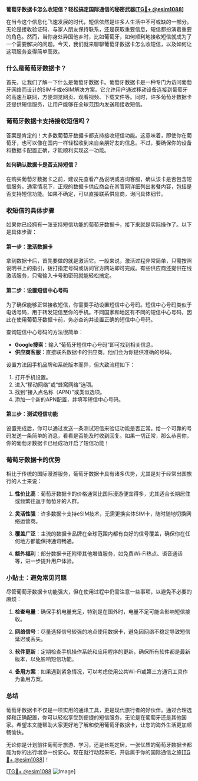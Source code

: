 **葡萄牙数据卡怎么收短信？轻松搞定国际通信的秘密武器[[TG💪+ @esim1088](https://t.me/s/esim1088)]**

在当今这个信息化飞速发展的时代，短信依然是许多人生活中不可或缺的一部分。无论是接收验证码、与家人朋友保持联系，还是获取重要信息，短信都扮演着重要的角色。然而，当你身处异国他乡时，比如葡萄牙，如何顺利地接收短信就成为了一个需要解决的问题。今天，我们就来聊聊葡萄牙数据卡怎么收短信，以及如何让这项服务变得简单高效。

### 什么是葡萄牙数据卡？

首先，让我们了解一下什么是葡萄牙数据卡。葡萄牙数据卡是一种专门为访问葡萄牙网络而设计的SIM卡或eSIM解决方案。它允许用户通过移动设备连接到葡萄牙的高速互联网，方便浏览网页、观看视频、下载文件等。同时，许多葡萄牙数据卡还提供短信服务，让用户能够在全球范围内发送和接收短信。

### 葡萄牙数据卡支持接收短信吗？

答案是肯定的！大多数葡萄牙数据卡都支持接收短信功能。这意味着，即使你在葡萄牙，也可以像在国内一样轻松收到来自亲朋好友的信息。不过，要确保你的设备和数据卡配置正确，才能顺利实现这一功能。

#### 如何确认数据卡是否支持短信？

在购买葡萄牙数据卡之前，建议先查看产品说明或咨询客服，确认该卡是否包含短信服务。通常情况下，正规的数据卡供应商会在其官网详细列出套餐内容，包括是否支持短信功能。如果不确定，可以直接联系供应商，询问具体细节。

### 收短信的具体步骤

如果你已经拥有一张支持短信功能的葡萄牙数据卡，接下来就是实际操作了。以下是具体步骤：

#### 第一步：激活数据卡

拿到数据卡后，首先要做的就是激活它。一般来说，激活过程非常简单，只需按照说明书上的指引，拨打指定号码或访问官方网站即可完成。有些供应商还提供在线激活服务，只需输入卡号和密码就能轻松搞定。

#### 第二步：设置短信中心号码

为了确保能够正常接收短信，你需要手动设置短信中心号码。短信中心号码类似于电话号码，用于转发短信至你的手机。不同国家和地区有不同的短信中心号码，因此在使用葡萄牙数据卡前，务必查询并设置正确的短信中心号码。

查询短信中心号码的方法很简单：
- **Google搜索**：输入“葡萄牙短信中心号码”即可找到相关信息。
- **供应商客服**：直接联系数据卡的供应商，他们会为你提供准确的号码。

设置方法因手机品牌和系统版本而异，但大致流程如下：
1. 打开手机设置。
2. 进入“移动网络”或“蜂窝网络”选项。
3. 找到“接入点名称（APN）”或类似选项。
4. 添加一个新的APN配置，并填写短信中心号码。

#### 第三步：测试短信功能

设置完成后，你可以通过发送一条测试短信来验证功能是否正常。给一个可靠的号码发送一条简单的消息，看看是否能及时收到回复。如果一切正常，那么恭喜你，你的葡萄牙数据卡已经成功开启了短信功能！

### 葡萄牙数据卡的优势

相比于传统的国际漫游服务，葡萄牙数据卡具有诸多优势，尤其是对于经常出国旅行的人士来说：

1. **性价比高**：葡萄牙数据卡的价格通常比国际漫游便宜得多，尤其适合长期居住或频繁往返于葡萄牙的人群。
   
2. **灵活性强**：许多数据卡支持eSIM技术，无需更换实体SIM卡，随时随地切换网络运营商。

3. **覆盖广泛**：主流的数据卡品牌在全球范围内都有良好的信号覆盖，确保你在任何地方都能保持通讯畅通。

4. **额外福利**：部分数据卡还附带其他增值服务，如免费Wi-Fi热点、语音通话等，进一步提升用户体验。

### 小贴士：避免常见问题

尽管葡萄牙数据卡功能强大，但在使用过程中仍需注意一些事项，以避免不必要的麻烦：

1. **检查电量**：确保手机电量充足，特别是在国外时，电量不足可能会影响短信接收。

2. **网络信号**：尽量选择信号较强的地点使用数据卡，避免因网络不稳定导致短信延迟或丢失。

3. **软件更新**：定期检查手机操作系统和应用程序的更新，确保所有软件都是最新版本，以免影响短信功能。

4. **备用方案**：如果遇到紧急情况，可以考虑使用公共Wi-Fi或第三方通讯工具作为备用方案。

### 总结

葡萄牙数据卡不仅是一项实用的通讯工具，更是现代旅行者的好伙伴。通过合理选择和正确配置，你可以轻松享受到便捷的短信服务，无论是在葡萄牙还是其他国家。希望本文能帮助大家更好地了解和使用葡萄牙数据卡，让您的海外生活更加顺畅愉快。

无论你是计划前往葡萄牙旅游、学习，还是长期定居，一张优质的葡萄牙数据卡都能为你的出行增添一份安心。现在就行动起来吧，开启属于你的国际通信之旅[[TG💪+ @esim1088](https://t.me/s/esim1088)]！

[[TG💪+ @esim1088](https://t.me/s/esim1088) ![Image](https://i.postimg.cc/4NQfJmqS/Snipaste-2025-05-13-00-14-12.png)]